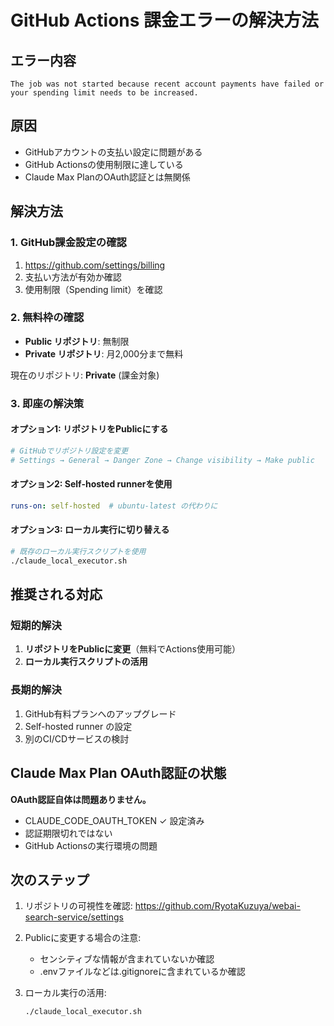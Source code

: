 # GitHub Actions 課金エラーの解決方法

## エラー内容
```
The job was not started because recent account payments have failed or your spending limit needs to be increased.
```

## 原因
- GitHubアカウントの支払い設定に問題がある
- GitHub Actionsの使用制限に達している
- Claude Max PlanのOAuth認証とは無関係

## 解決方法

### 1. GitHub課金設定の確認
1. https://github.com/settings/billing
2. 支払い方法が有効か確認
3. 使用制限（Spending limit）を確認

### 2. 無料枠の確認
- **Public リポジトリ**: 無制限
- **Private リポジトリ**: 月2,000分まで無料

現在のリポジトリ: **Private** (課金対象)

### 3. 即座の解決策

#### オプション1: リポジトリをPublicにする
```bash
# GitHubでリポジトリ設定を変更
# Settings → General → Danger Zone → Change visibility → Make public
```

#### オプション2: Self-hosted runnerを使用
```yaml
runs-on: self-hosted  # ubuntu-latest の代わりに
```

#### オプション3: ローカル実行に切り替える
```bash
# 既存のローカル実行スクリプトを使用
./claude_local_executor.sh
```

## 推奨される対応

### 短期的解決
1. **リポジトリをPublicに変更**（無料でActions使用可能）
2. **ローカル実行スクリプトの活用**

### 長期的解決
1. GitHub有料プランへのアップグレード
2. Self-hosted runner の設定
3. 別のCI/CDサービスの検討

## Claude Max Plan OAuth認証の状態

**OAuth認証自体は問題ありません。**
- CLAUDE_CODE_OAUTH_TOKEN ✓ 設定済み
- 認証期限切れではない
- GitHub Actionsの実行環境の問題

## 次のステップ

1. リポジトリの可視性を確認:
   https://github.com/RyotaKuzuya/webai-search-service/settings

2. Publicに変更する場合の注意:
   - センシティブな情報が含まれていないか確認
   - .envファイルなどは.gitignoreに含まれているか確認

3. ローカル実行の活用:
   ```bash
   ./claude_local_executor.sh
   ```